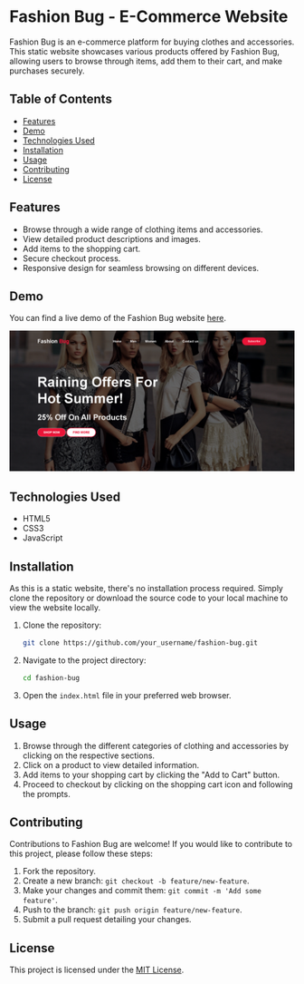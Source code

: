 # Fashion Bug - E-Commerce Website

Fashion Bug is an e-commerce platform for buying clothes and accessories. This static website showcases various products offered by Fashion Bug, allowing users to browse through items, add them to their cart, and make purchases securely.

## Table of Contents

- [Features](#features)
- [Demo](#demo)
- [Technologies Used](#technologies-used)
- [Installation](#installation)
- [Usage](#usage)
- [Contributing](#contributing)
- [License](#license)

## Features

- Browse through a wide range of clothing items and accessories.
- View detailed product descriptions and images.
- Add items to the shopping cart.
- Secure checkout process.
- Responsive design for seamless browsing on different devices.

## Demo

You can find a live demo of the Fashion Bug website [here](#).

![Fashion Bug Screenshot](screenshot.png)

## Technologies Used

- HTML5
- CSS3
- JavaScript

## Installation

As this is a static website, there's no installation process required. Simply clone the repository or download the source code to your local machine to view the website locally.

1. Clone the repository:

    ```bash
    git clone https://github.com/your_username/fashion-bug.git
    ```

2. Navigate to the project directory:

    ```bash
    cd fashion-bug
    ```

3. Open the `index.html` file in your preferred web browser.

## Usage

1. Browse through the different categories of clothing and accessories by clicking on the respective sections.
2. Click on a product to view detailed information.
3. Add items to your shopping cart by clicking the "Add to Cart" button.
4. Proceed to checkout by clicking on the shopping cart icon and following the prompts.

## Contributing

Contributions to Fashion Bug are welcome! If you would like to contribute to this project, please follow these steps:

1. Fork the repository.
2. Create a new branch: `git checkout -b feature/new-feature`.
3. Make your changes and commit them: `git commit -m 'Add some feature'`.
4. Push to the branch: `git push origin feature/new-feature`.
5. Submit a pull request detailing your changes.

## License

This project is licensed under the [MIT License](LICENSE).

